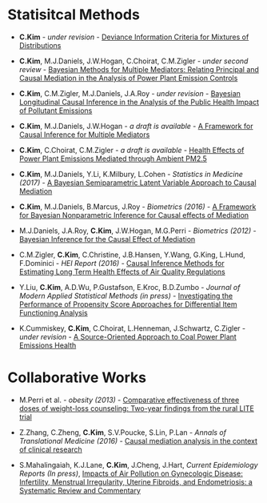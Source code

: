 # Statisitcal Methods

* **C.Kim** - *under revision* - [Deviance Information Criteria for Mixtures of
Distributions](https://github.com/lit777/Publication/tree/master/DIC/)

* **C.Kim**, M.J.Daniels, J.W.Hogan, C.Choirat, C.M.Zigler - *under second review* - [Bayesian Methods for Multiple Mediators: Relating Principal and Causal Mediation in the Analysis of Power Plant Emission Controls](https://github.com/lit777/Publication/tree/master/MultipleBNP/)

* **C.Kim**, C.M.Zigler, M.J.Daniels, J.A.Roy - *under revision* - [Bayesian Longitudinal Causal Inference in the Analysis of the Public Health Impact of Pollutant Emissions](https://github.com/lit777/Publication/tree/master/Longitudinal/)

* **C.Kim**, M.J.Daniels, J.W.Hogan - *a draft is available* - [A Framework for Causal Inference for Multiple Mediators](https://github.com/lit777/Publication/tree/master/MultipleBART/)

* **C.Kim**, C.Choirat, C.M.Zigler - *a draft is available* - [Health Effects of Power Plant Emissions Mediated through Ambient PM2.5](https://github.com/lit777/Publication/tree/master/PM-HealthMediator/)

* **C.Kim**, M.J.Daniels, Y.Li, K.Milbury, L.Cohen - *Statistics in Medicine (2017)* - [A Bayesian Semiparametric Latent Variable Approach to Causal Mediation](https://github.com/lit777/Publication/tree/master/LatentMediation/)

* **C.Kim**, M.J.Daniels, B.Marcus, J.Roy - *Biometrics (2016)* - [A Framework for Bayesian Nonparametric Inference for Causal effects of Mediation](https://github.com/lit777/Publication/tree/master/BNPMediation/)

* M.J.Daniels, J.A.Roy, **C.Kim**, J.W.Hogan, M.G.Perri - *Biometrics (2012)* - [Bayesian Inference for the Causal Effect of Mediation](https://github.com/lit777/Publication/tree/master/BayesianMediation/)

* C.M.Zigler, **C.Kim**, C.Christine, J.B.Hansen, Y.Wang, G.King, L.Hund, F.Dominici - *HEI Report (2016)* - [Causal Inference Methods for Estimating Long Term Health Effects of Air Quality Regulations](https://github.com/lit777/Publication/tree/master/HEIreport/)

* Y.Liu, **C.Kim**, A.D.Wu, P.Gustafson, E.Kroc, B.D.Zumbo - *Journal of Modern Applied Statistical Methods (in press)* - [Investigating the Performance of Propensity Score Approaches for Differential Item Functioning Analysis](https://github.com/lit777/Publication/tree/master/DIF_PS/)

* K.Cummiskey, **C.Kim**, C.Choirat, L.Henneman, J.Schwartz, C.Zigler - *under revision* - [A Source-Oriented Approach to Coal Power Plant Emissions Health ](https://github.com/lit777/Publication/tree/master/Source-Oriented/)

# Collaborative Works
* M.Perri et al. - *obesity (2013)* - [Comparative effectiveness of three doses of weight-loss counseling: Two-year findings from the rural LITE trial](http://onlinelibrary.wiley.com.ezproxy.bu.edu/doi/10.1002/oby.20832/full)

* Z.Zhang, C.Zheng, **C.Kim**, S.V.Poucke, S.Lin, P.Lan - *Annals of Translational Medicine (2016)* - [Causal mediation analysis in the context of clinical research](https://www-ncbi-nlm-nih-gov.ezproxy.bu.edu/pmc/articles/PMC5124624/)

* S.Mahalingaiah, K.J.Lane, **C.Kim**, J.Cheng, J.Hart, *Current Epidemiology Reports (In press)*, [Impacts of Air Pollution on Gynecologic Disease: Infertility, Menstrual Irregularity, Uterine Fibroids, and Endometriosis: a Systematic Review and Commentary](https://doi.org/10.1007/s40471-018-0157-9)
